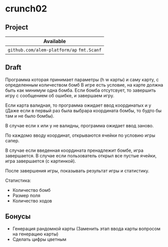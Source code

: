 # crunch02

## Project

| Available                                 |
| ----------------------------------------- |
| `github.com/alem-platform/ap` `fmt.Scanf` |

## Draft

Программа которая принимает параметры (h w карты) и саму карту, с определенным количеством бомб
В игре есть условие, на карте должна быть как минимум одна бомба. Если бомба отсутсвует, то завершить игру с сообщением об ошибке, и завершаем игру.

Если карта валидная, то программа ожидает ввод координатыx и y (Даже если в первый раз была выбрара координата бомбы, то будто бы там и не было бомбы).

В случае если x или y не валидны, программа ожидает ввод заново.

По каждомо вводу координат, открываются ячейки по условию игры сапер.

В случае если введенная координата пренадлежит бомбе, игра завершается.
В случае если пользователь открыл все пустые ячейки, игра завершается (с картинкой).

После завершения игры, показывать результат игры и статистику.

Статистика:

- Количество бомб
- Размер поля
- Количество ходов

## Бонусы

- Генерация рандомной карты (Заменить этап ввода карты вопросом на генерацию карты)
- Сделать цифры цветным
